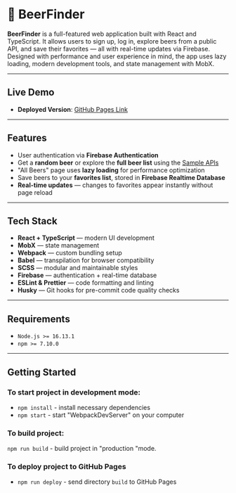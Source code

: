 # 🍺 BeerFinder

**BeerFinder** is a full-featured web application built with React and TypeScript. It allows users to sign up, log in, explore beers from a public API, and save their favorites — all with real-time updates via Firebase. Designed with performance and user experience in mind, the app uses lazy loading, modern development tools, and state management with MobX.

---

## Live Demo

- **Deployed Version**: [GitHub Pages Link](https://latyipov.github.io/beer-app/)

---

## Features

- User authentication via **Firebase Authentication**
- Get a **random beer** or explore the **full beer list** using the [Sample APIs](https://sampleapis.com/)
- "All Beers" page uses **lazy loading** for performance optimization
- Save beers to your **favorites list**, stored in **Firebase Realtime Database**
- **Real-time updates** — changes to favorites appear instantly without page reload

---

## Tech Stack

- **React + TypeScript** — modern UI development
- **MobX** — state management
- **Webpack** — custom bundling setup
- **Babel** — transpilation for browser compatibility
- **SCSS** — modular and maintainable styles
- **Firebase** — authentication + real-time database
- **ESLint & Prettier** — code formatting and linting
- **Husky** — Git hooks for pre-commit code quality checks

---

## Requirements

- `Node.js >= 16.13.1`
- `npm >= 7.10.0`

---

## Getting Started

### To start project in development mode:

- `npm install` - install necessary dependencies
- `npm start` - start "WebpackDevServer" on your computer

### To build project:

`npm run build` - build project in "production "mode.

### To deploy project to GitHub Pages

- `npm run deploy` - send directory `build` to GitHub Pages
